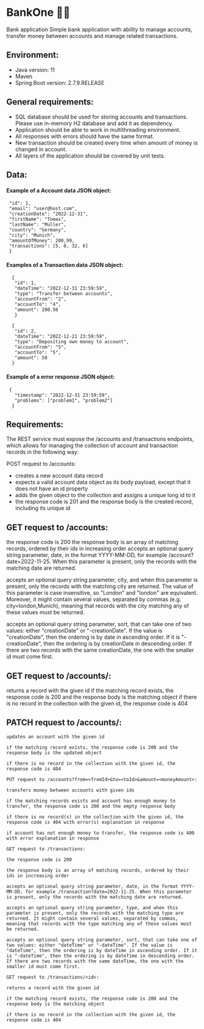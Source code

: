 # BankOne :woman_technologist:
Bank application
Simple bank application with ability to manage accounts, transfer money between accounts and manage related transactions.

## Environment:
* Java version: 11
* Maven
* Spring Boot version: 2.7.9.RELEASE

## General requirements:

* SQL database should be used for storing accounts and transactions. Please use in-memory H2 database and add it as dependency.
* Application should be able to work in multithreading environment.
* All responses with errors should have the same format.
* New transaction should be created every time when amount of money is changed in account.
* All layers of the application should be covered by unit tests.

## Data:

#### Example of a Account data JSON object:
  ```{  
   "id": 1, 
   "email": "user@host.com", 
   "creationDate": "2022-12-31", 
   "firstName": "Tomas", 
   "lastName": "Muller", 
   "country": "Germany", 
   "city": "Munich", 
   "amountOfMoney": 200,99, 
   "transactions": [5, 8, 32, 6] 
   }  
```
#### Examples of a Transaction data JSON object:
```
  {
   "id": 1,
   "dateTime": "2022-12-31 23:59:59",
   "type": "Transfer between accounts",
   "accountFrom": "2",
   "accountTo": "4",
   "amount": 200.50
   } 

  {
   "id": 2,
   "dateTime": "2022-12-21 23:59:59",
   "type": "Depositing own money to account",
   "accountFrom": "5",
   "accountTo": "5",
   "amount": 50
  } 
```
#### Example of a error response JSON object:
```
 {
   "timestamp": "2022-12-31 23:59:59",
   "problems": ["problem1", "problem2"]
  } 
```
## Requirements:

The REST service must expose the /accounts and /transactions endpoints, which allows for managing the collection of account and transaction records in the following way:

POST request to /accounts:

* creates a new account data record 
* expects a valid account data object as its body payload, except that it does not have an id property
* adds the given object to the collection and assigns a unique long id to it
* the response code is 201 and the response body is the created record, including its unique id

## GET request to /accounts:

the response code is 200 the response body is an array of matching records, ordered by their ids in increasing order
accepts an optional query string parameter, date, in the format YYYY-MM-DD, for example /account?date=2022-11-25. When      this parameter is present, only the records with the matching date are returned.

accepts an optional query string parameter, city, and when this parameter is present, only the records with the matching city are returned. The value of this parameter is case insensitive, so "London" and "london" are equivalent. Moreover, it might contain several values, separated by commas (e.g. city=london,Munich), meaning that records with the city matching any of these values must be returned.

accepts an optional query string parameter, sort, that can take one of two values: either "creationDate" or "-creationDate". If the value is "creationDate", then the ordering is by date in ascending order. If it is "-creationDate", then the ordering is by creationDate in descending order. If there are two records with the same creationDate, the one with the smaller id must come first.

## GET request to /accounts/<id>:

 returns a record with the given id if the matching record exists, the response code is 200 and the response body is the matching object if there is no record in the collection with the given id, the response code is 404
 
## PATCH request to /accounts/<id>:

    updates an account with the given id

    if the matching record exists, the response code is 200 and the response body is the updated object

    if there is no record in the collection with the given id, the response code is 404

    PUT request to /accounts?from=<fromId>&to=<toId>&amount=<moneyAmount>:

    transfers money between accounts with given ids

    if the matching records exists and account has enough money to transfer, the response code is 200 and the empty response body

    if there is no record(s) in the collection with the given id, the response code is 404 with error(s) explanation in response

    if account has not enough money to transfer, the response code is 400 with error explanation in response

    GET request to /transactions:

    the response code is 200

    the response body is an array of matching records, ordered by their ids in increasing order

    accepts an optional query string parameter, date, in the format YYYY-MM-DD, for example /transaction?date=2022-11-25. When this parameter is present, only the records with the matching date are returned.

    accepts an optional query string parameter, type, and when this parameter is present, only the records with the matching type are returned. It might contain several values, separated by commas, meaning that records with the type matching any of these values must be returned.

    accepts an optional query string parameter, sort, that can take one of two values: either "dateTime" or "-dateTime". If the value is "dateTime", then the ordering is by dateTime in ascending order. If it is "-dateTime", then the ordering is by dateTime in descending order. If there are two records with the same dateTime, the one with the smaller id must come first.

    GET request to /transactions/<id>:

    returns a record with the given id

    if the matching record exists, the response code is 200 and the response body is the matching object

    if there is no record in the collection with the given id, the response code is 404


